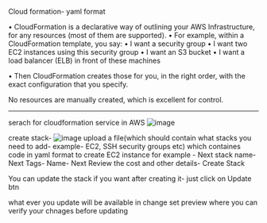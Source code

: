 Cloud formation- yaml format

• CloudFormation is a declarative way of outlining your AWS
Infrastructure, for any resources (most of them are supported).
• For example, within a CloudFormation template, you say:
• I want a security group
• I want two EC2 instances using this security group
• I want an S3 bucket
• I want a load balancer (ELB) in front of these machines

• Then CloudFormation creates those for you, in the right order, with the
exact configuration that you specify.

No resources are manually created, which is excellent for control.
____
serach for cloudformation service in AWS
![image](https://user-images.githubusercontent.com/107784718/212883333-2ed7d72c-f982-43c6-a4c4-ca2362c9324c.png)

create stack-
![image](https://user-images.githubusercontent.com/107784718/212883842-ead53f34-8a3f-4fb6-a480-9652bc7cba6c.png)
upload a file(which should contain what stacks you need to add- example- EC2, SSH security groups etc) which containes code in yaml format to create EC2 instance for example - Next
stack name- Next
Tags- Name- Next
Review the cost and other details- Create Stack

You can update the stack if you want after creating it- just click on Update btn

what ever you update will be available in change set preview where you can verify your chnages before updating

